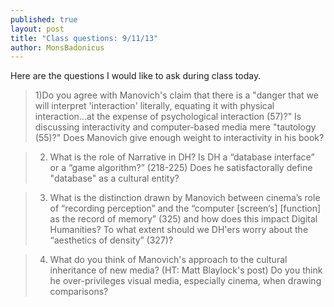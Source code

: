 ```yaml
---
published: true
layout: post
title: "Class questions: 9/11/13"
author: MonsBadonicus
---
```


Here are the questions I would like to ask during class today.

> 1)Do you agree with Manovich's claim that there is a "danger that we will interpret 'interaction' literally, equating it with physical interaction...at the expense of  psychological interaction (57)?"  Is discussing interactivity and computer-based media mere "tautology (55)?" Does Manovich give enough weight to interactivity in his book?

>2)	What is the role of Narrative in DH? Is DH a “database interface” or a “game algorithm?” (218-225) Does he satisfactorally define "database" as a cultural entity?

>3)	What is the distinction drawn by Manovich between cinema’s role of “recording perception” and the “computer [screen‘s] [function] as the record of memory” (325) and how does this impact Digital Humanities? To what extent should we DH'ers worry about the “aesthetics of density” (327)?

>4) What do you think of Manovich's approach to the cultural inheritance of new media? (HT: Matt Blaylock's post) Do you think he over-privileges visual media, especially cinema, when drawing comparisons?  
